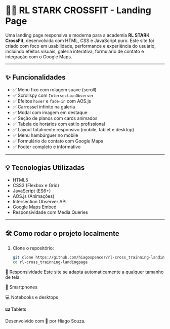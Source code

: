 # 🏋️‍♂️ RL STARK CROSSFIT - Landing Page

Uma landing page responsiva e moderna para a academia **RL STARK CrossFit**, desenvolvida com HTML, CSS e JavaScript puro. Este site foi criado com foco em usabilidade, performance e experiência do usuário, incluindo efeitos visuais, galeria interativa, formulário de contato e integração com o Google Maps.

---


## ✨ Funcionalidades

- ✅ Menu fixo com rolagem suave (scroll)
- ✅ Scrollspy com `IntersectionObserver`
- ✅ Efeitos `hover` e `fade-in` com AOS.js
- ✅ Carrossel infinito na galeria
- ✅ Modal com imagem em destaque
- ✅ Seção de planos com cards animados
- ✅ Tabela de horários com estilo profissional
- ✅ Layout totalmente responsivo (mobile, tablet e desktop)
- ✅ Menu hambúrguer no mobile
- ✅ Formulário de contato com Google Maps
- ✅ Footer completo e informativo

---

## 💡 Tecnologias Utilizadas

- HTML5
- CSS3 (Flexbox e Grid)
- JavaScript (ES6+)
- AOS.js (Animações)
- Intersection Observer API
- Google Maps Embed
- Responsividade com Media Queries

---

## 🛠️ Como rodar o projeto localmente

1. Clone o repositório:
   ```bash
   git clone https://github.com/hiagospencer/rl-cross_trainning-landingpage.git
   cd rl-cross_trainning-landingpage

📱 Responsividade
Este site se adapta automaticamente a qualquer tamanho de tela:

📱 Smartphones

💻 Notebooks e desktops

📟 Tablets

Desenvolvido com 💪 por Hiago Souza.

